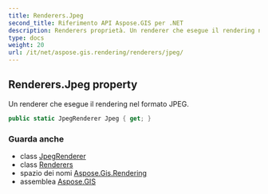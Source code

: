 ```yaml
---
title: Renderers.Jpeg
second_title: Riferimento API Aspose.GIS per .NET
description: Renderers proprietà. Un renderer che esegue il rendering nel formato JPEG.
type: docs
weight: 20
url: /it/net/aspose.gis.rendering/renderers/jpeg/
---
```

## Renderers.Jpeg property

Un renderer che esegue il rendering nel formato JPEG.

```csharp
public static JpegRenderer Jpeg { get; }
```

### Guarda anche

* class [JpegRenderer](../../../aspose.gis.rendering.formats.jpeg/jpegrenderer/)
* class [Renderers](../)
* spazio dei nomi [Aspose.Gis.Rendering](../../renderers/)
* assemblea [Aspose.GIS](../../../)


